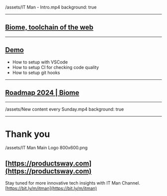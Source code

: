 /assets/IT Man - Intro.mp4
background: true

---

## [Biome, toolchain of the web](https://biomejs.dev/)

---

## [Demo](https://github.com/jellydn/remix-spa-demo)

- How to setup with VSCode
- How to setup CI for checking code quality
- How to setup git hooks

---

## [Roadmap 2024 | Biome](https://biomejs.dev/blog/roadmap-2024/)

---

/assets/New content every Sunday.mp4
background: true

---

# Thank you

/assets/IT Man Main Logo 800x600.png

## [https://productsway.com](https://productsway.com)

Stay tuned for more innovative tech insights with IT Man Channel.
[https://bit.ly/m/itman](https://bit.ly/m/itman)
